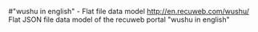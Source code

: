 #"wushu in english" - Flat file data model
http://en.recuweb.com/wushu/
Flat JSON file data model of the recuweb portal "wushu in english"
